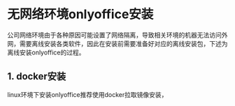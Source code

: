 # 无网络环境onlyoffice安装

公司网络环境由于各种原因可能设置了网络隔离，导致相关环境的机器无法访问外网，需要离线安装各类软件，因此在安装前需要准备好对应的离线安装包，下述为离线安装onlyoffice的过程。

## 1. docker安装

linux环境下安装onlyoffice推荐使用docker拉取镜像安装，

